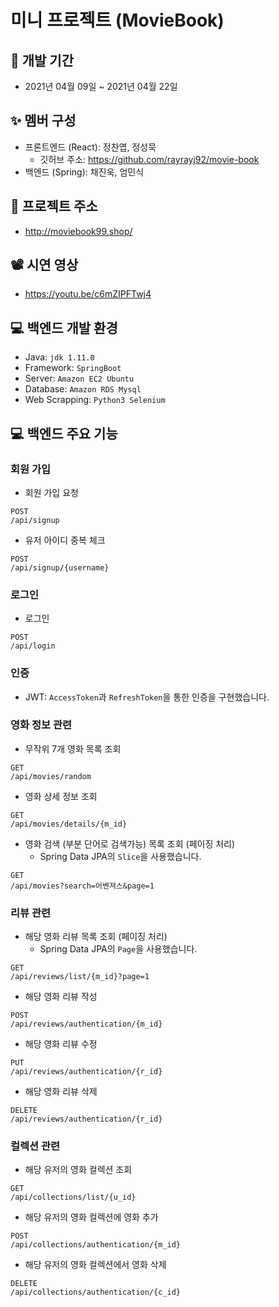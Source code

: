# 미니 프로젝트 (MovieBook)

## 📆 개발 기간
- 2021년 04월 09일 ~ 2021년 04월 22일

## ✨ 멤버 구성
- 프론트엔드 (React): 정찬엽, 정성묵
  - 깃허브 주소: https://github.com/rayrayj92/movie-book
- 백엔드 (Spring): 채진욱, 엄민식

## 📌 프로젝트 주소
- http://moviebook99.shop/

## 📽 시연 영상
- https://youtu.be/c6mZIPFTwj4

## 💻 백엔드 개발 환경
- Java: `jdk 1.11.0`
- Framework: `SpringBoot`
- Server: `Amazon EC2 Ubuntu`
- Database: `Amazon RDS Mysql`
- Web Scrapping: `Python3 Selenium`

## 💻 백엔드 주요 기능

### 회원 가입
- 회원 가입 요청
```
POST
/api/signup
```
- 유저 아이디 중복 체크
```
POST
/api/signup/{username}
```

### 로그인
- 로그인
```
POST
/api/login
```

### 인증
- JWT: `AccessToken`과 `RefreshToken`을 통한 인증을 구현했습니다.

### 영화 정보 관련
- 무작위 7개 영화 목록 조회
```
GET
/api/movies/random
```
- 영화 상세 정보 조회
```
GET
/api/movies/details/{m_id}
```
- 영화 검색 (부분 단어로 검색가능) 목록 조회 (페이징 처리)
	- Spring Data JPA의 `Slice`을 사용했습니다.
```
GET
/api/movies?search=어벤져스&page=1
```

### 리뷰 관련
- 해당 영화 리뷰 목록 조회 (페이징 처리)
	- Spring Data JPA의 `Page`을 사용했습니다.
```
GET
/api/reviews/list/{m_id}?page=1
```
- 해당 영화 리뷰 작성
```
POST
/api/reviews/authentication/{m_id}
```
- 해당 영화 리뷰 수정
```
PUT
/api/reviews/authentication/{r_id}
```
- 해당 영화 리뷰 삭제
```
DELETE
/api/reviews/authentication/{r_id}
```

### 컬렉션 관련
- 해당 유저의 영화 컬렉션 조회
```
GET
/api/collections/list/{u_id}
```
- 해당 유저의 영화 컬렉션에 영화 추가
```
POST
/api/collections/authentication/{m_id}
```
- 해당 유저의 영화 컬렉션에서 영화 삭제
```
DELETE
/api/collections/authentication/{c_id}
```
